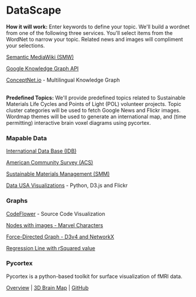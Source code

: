 # DataScape  

<b>How it will work:</b> Enter keywords to define your topic. We'll build a wordnet from one of the following three services.  You'll select items from the WordNet to narrow your topic. Related news and images will compliment your selections.<br>

[Semantic MediaWiki (SMW)](https://www.semantic-mediawiki.org/wiki/Semantic_MediaWiki)  

[Google Knowledge Graph API<!--target-->](https://developers.google.com/knowledge-graph/)

[ConceptNet.io<!--target-->](http://ConceptNet.io) - Multilingual Knowledge Graph
<br><br>

<b>Predefined Topics:</b> We'll provide predefined topics related to Sustainable Materials Life Cycles and Points of Light (POL) volunteer projects. Topic cluster categories will be used to fetch Google News and Flickr images. Wordmap themes will be used to generate an international map, and (time permitting) interactive brain voxel diagrams using pycortex. 

### Mapable Data

[International Data Base (IDB)](https://www.census.gov/programs-surveys/international-programs/about/idb.html)

[American Community Survey (ACS)<!--target-->](https://factfinder.census.gov/faces/nav/jsf/pages/download_center.xhtml)

[Sustainable Materials Management (SMM)](https://www.epa.gov/smm)

[Data USA Visualizations](https://datausa.io/) - Python, D3.js and Flickr<br>


### Graphs

[CodeFlower](https://www.redotheweb.com/CodeFlower/) - Source Code Visualization

[Nodes with images - Marvel Characters](infinity/)

[Force-Directed Graph - D3v4 and NetworkX](marvel/)

[Regression Line with rSquared value](regression/index.html)


### Pycortex

Pycortex is a python-based toolkit for surface visualization of 
<span style="white-space: nowrap;">fMRI data.</span>

[Overview](https://news.berkeley.edu/2016/04/27/brain-thesaurus/) | 
[3D Brain Map<!--target-->](http://gallantlab.org/brainviewer/huthetal2012/) | 
[GitHub<!--target-->](https://github.com/gallantlab/pycortex)
<br>

<!--

## Sustainable Materials Management (SMM)

http://localhost:8887/smm-demo/about.html


## Loggevity

How long is log?  

A triangle on a flat surface will gradually become a circle if the flat surface curves into a sphere.  

A circle on a sphere will appear to become a point if the spherical surface expands faster than the circle.  
-->